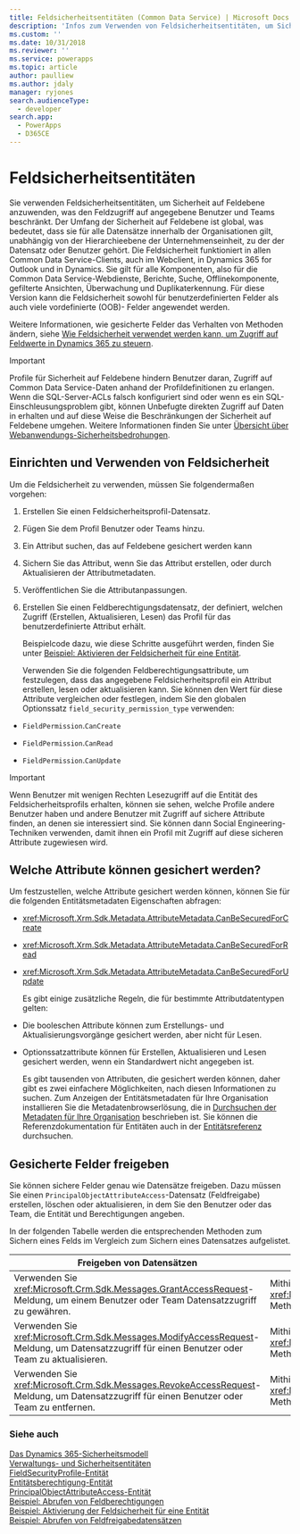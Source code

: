 ```yaml
---
title: Feldsicherheitsentitäten (Common Data Service) | Microsoft Docs
description: 'Infos zum Verwenden von Feldsicherheitsentitäten, um Sicherheit auf Feldebene anzuwenden, was den Feldzugriff auf angegebene Benutzer und Teams beschränkt.'
ms.custom: ''
ms.date: 10/31/2018
ms.reviewer: ''
ms.service: powerapps
ms.topic: article
author: paulliew
ms.author: jdaly
manager: ryjones
search.audienceType:
  - developer
search.app:
  - PowerApps
  - D365CE
---
```

# <a name="field-security-entities"></a>Feldsicherheitsentitäten

Sie verwenden Feldsicherheitsentitäten, um Sicherheit auf Feldebene anzuwenden, was den Feldzugriff auf angegebene Benutzer und Teams beschränkt. Der Umfang der Sicherheit auf Feldebene ist global, was bedeutet, dass sie für alle Datensätze innerhalb der Organisationen gilt, unabhängig von der Hierarchieebene der Unternehmenseinheit, zu der der Datensatz oder Benutzer gehört. Die Feldsicherheit funktioniert in allen Common Data Service-Clients, auch im Webclient, in Dynamics 365 for Outlook und in Dynamics. Sie gilt für alle Komponenten, also für die Common Data Service-Webdienste, Berichte, Suche, Offlinekomponente, gefilterte Ansichten, Überwachung und Duplikaterkennung. Für diese Version kann die Feldsicherheit sowohl für benutzerdefinierten Felder als auch viele vordefinierte (OOB)- Felder angewendet werden.  
  
 Weitere Informationen, wie gesicherte Felder das Verhalten von Methoden ändern, siehe [Wie Feldsicherheit verwendet werden kann, um Zugriff auf Feldwerte in Dynamics 365 zu steuern](/dynamics365/customer-engagement/developer/security-dev/use-field-security-control-access-field-values).  
  
> [!IMPORTANT]
>  Profile für Sicherheit auf Feldebene hindern Benutzer daran, Zugriff auf Common Data Service-Daten anhand der Profildefinitionen zu erlangen. Wenn die SQL-Server-ACLs falsch konfiguriert sind oder wenn es ein SQL-Einschleusungsproblem gibt, können Unbefugte direkten Zugriff auf Daten in  erhalten und auf diese Weise die Beschränkungen der Sicherheit auf Feldebene umgehen. Weitere Informationen finden Sie unter [Übersicht über Webanwendungs-Sicherheitsbedrohungen](https://msdn.microsoft.com/library/f13d73y6.aspx).  
  
<a name="bkmk_setup"></a>   

## <a name="set-up-and-use-field-security"></a>Einrichten und Verwenden von Feldsicherheit  
 Um die Feldsicherheit zu verwenden, müssen Sie folgendermaßen vorgehen:  
  
1. Erstellen Sie einen Feldsicherheitsprofil-Datensatz.  
  
2. Fügen Sie dem Profil Benutzer oder Teams hinzu.  
  
3. Ein Attribut suchen, das auf Feldebene gesichert werden kann  
  
4. Sichern Sie das Attribut, wenn Sie das Attribut erstellen, oder durch Aktualisieren der Attributmetadaten.  
  
5. Veröffentlichen Sie die Attributanpassungen.  
  
6. Erstellen Sie einen Feldberechtigungsdatensatz, der definiert, welchen Zugriff (Erstellen, Aktualisieren, Lesen) das Profil für das benutzerdefinierte Attribut erhält.  
  
   Beispielcode dazu, wie diese Schritte ausgeführt werden, finden Sie unter [Beispiel: Aktivieren der Feldsicherheit für eine Entität](/dynamics365/customer-engagement/developer/sample-enable-field-security-entity).  
  
   Verwenden Sie die folgenden Feldberechtigungsattribute, um festzulegen, dass das angegebene Feldsicherheitsprofil ein Attribut erstellen, lesen oder aktualisieren kann. 
   Sie können den Wert für diese Attribute vergleichen oder festlegen, indem Sie den globalen Optionssatz `field_security_permission_type` verwenden:  
  
-   `FieldPermission`.`CanCreate`  
  
-   `FieldPermission`.`CanRead`  
  
-   `FieldPermission`.`CanUpdate`  
  
> [!IMPORTANT]
>  Wenn Benutzer mit wenigen Rechten Lesezugriff auf die Entität des Feldsicherheitsprofils erhalten, können sie sehen, welche Profile andere Benutzer haben und andere Benutzer mit Zugriff auf sichere Attribute finden, an denen sie interessiert sind. Sie können dann Social Engineering-Techniken verwenden, damit ihnen ein Profil mit Zugriff auf diese sicheren Attribute zugewiesen wird.  
  
<a name="bkmk_whichattributes"></a>   

## <a name="which-attributes-can-be-secured"></a>Welche Attribute können gesichert werden?  
 Um festzustellen, welche Attribute gesichert werden können, können Sie für die folgenden Entitätsmetadaten Eigenschaften abfragen:  
  
- <xref:Microsoft.Xrm.Sdk.Metadata.AttributeMetadata.CanBeSecuredForCreate>  
  
- <xref:Microsoft.Xrm.Sdk.Metadata.AttributeMetadata.CanBeSecuredForRead>  
  
- <xref:Microsoft.Xrm.Sdk.Metadata.AttributeMetadata.CanBeSecuredForUpdate>  
  
  Es gibt einige zusätzliche Regeln, die für bestimmte Attributdatentypen gelten:  
  
- Die booleschen Attribute können zum Erstellungs- und Aktualisierungsvorgänge gesichert werden, aber nicht für Lesen.  
  
- Optionssatzattribute können für Erstellen, Aktualisieren und Lesen gesichert werden, wenn ein Standardwert nicht angegeben ist.  
  
  Es gibt tausenden von Attributen, die gesichert werden können, daher gibt es zwei einfachere Möglichkeiten, nach diesen Informationen zu suchen. Zum Anzeigen der Entitätsmetadaten für Ihre Organisation installieren Sie die Metadatenbrowserlösung, die in [Durchsuchen der Metadaten für Ihre Organisation](/dynamics365/customer-engagement/developer/browse-your-metadata) beschrieben ist. Sie können die Referenzdokumentation für Entitäten auch in der [Entitätsreferenz](/dynamics365/customer-engagement/developer/about-entity-reference) durchsuchen.  
  
<a name="bkmk_sharing"></a>   
## <a name="share-secured-fields"></a>Gesicherte Felder freigeben  
 Sie können sichere Felder genau wie Datensätze freigeben. Dazu müssen Sie einen `PrincipalObjectAttributeAccess`-Datensatz (Feldfreigabe) erstellen, löschen oder aktualisieren, in dem Sie den Benutzer oder das Team, die Entität und Berechtigungen angeben.  
  
 In der folgenden Tabelle werden die entsprechenden Methoden zum Sichern eines Felds im Vergleich zum Sichern eines Datensatzes aufgelistet.  
  
|Freigeben von Datensätzen|Freigegeben des Feldzugriffs|  
|--------------------|--------------------------|  
|Verwenden Sie <xref:Microsoft.Crm.Sdk.Messages.GrantAccessRequest>-Meldung, um einem Benutzer oder Team Datensatzzugriff zu gewähren.|Mithilfe der <xref:Microsoft.Xrm.Sdk.Messages.CreateRequest> Nachricht oder der <xref:Microsoft.Xrm.Sdk.IOrganizationService>.<xref:Microsoft.Xrm.Sdk.IOrganizationService.Create*> Methode, um gesicherten Feldzugriff für einen Benutzer oder ein Team zu geben.|  
|Verwenden Sie <xref:Microsoft.Crm.Sdk.Messages.ModifyAccessRequest>-Meldung, um Datensatzzugriff für einen Benutzer oder Team zu aktualisieren.|Mithilfe der <xref:Microsoft.Xrm.Sdk.Messages.UpdateRequest> Nachricht oder der <xref:Microsoft.Xrm.Sdk.IOrganizationService>.<xref:Microsoft.Xrm.Sdk.IOrganizationService.Update*> Methode, um gesicherten Feldzugriff für einen Benutzer oder ein Team zu aktualisieren.|  
|Verwenden Sie <xref:Microsoft.Crm.Sdk.Messages.RevokeAccessRequest>-Meldung, um Datensatzzugriff für einen Benutzer oder Team zu entfernen.|Mithilfe der <xref:Microsoft.Xrm.Sdk.Messages.DeleteRequest> Nachricht oder der <xref:Microsoft.Xrm.Sdk.IOrganizationService>.<xref:Microsoft.Xrm.Sdk.IOrganizationService.Delete*> Methode, um gesicherten Feldzugriff für einen Benutzer oder ein Team zu entfernen.|  
  
### <a name="see-also"></a>Siehe auch  
 [Das Dynamics 365-Sicherheitsmodell](security-model.md)   
 [Verwaltungs- und Sicherheitsentitäten](/dynamics365/customer-engagement/developer/administration-security-entities)   
 [FieldSecurityProfile-Entität](/reference/entities/fieldsecurityprofile.md)   
 [Entitätsberechtigung-Entität](/reference/entities/fieldpermission.md)   
 [PrincipalObjectAttributeAccess-Entität](/reference/entities/principalobjectattributeaccess.md)    
 [Beispiel: Abrufen von Feldberechtigungen](/dynamics365/customer-engagement/developer/sample-retrieve-field-permissions)   
 [Beispiel: Aktivierung der Feldsicherheit für eine Entität](org-service/samples/enable-field-security-entity.md)   
 [Beispiel: Abrufen von Feldfreigabedatensätzen](/dynamics365/customer-engagement/developer/sample-retrieve-field-sharing-records)
